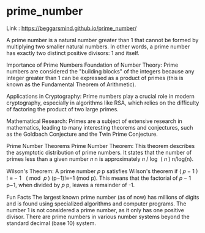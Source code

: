 # prime_number
Link : https://beggarsmind.github.io/prime_number/

 A prime number is a natural number greater than 1 that cannot be formed by multiplying two smaller natural numbers. In other words, a prime number has exactly two distinct positive divisors: 1 and itself. 

Importance of Prime Numbers
Foundation of Number Theory: Prime numbers are considered the "building blocks" of the integers because any integer greater than 1 can be expressed as a product of primes (this is known as the Fundamental Theorem of Arithmetic).

Applications in Cryptography: Prime numbers play a crucial role in modern cryptography, especially in algorithms like RSA, which relies on the difficulty of factoring the product of two large primes.

Mathematical Research: Primes are a subject of extensive research in mathematics, leading to many interesting theorems and conjectures, such as the Goldbach Conjecture and the Twin Prime Conjecture.

Prime Number Theorems
Prime Number Theorem: This theorem describes the asymptotic distribution of prime numbers. It states that the number of primes less than a given number 
𝑛
n is approximately 
𝑛
/
log
⁡
(
𝑛
)
n/log(n).

Wilson's Theorem: A prime number 
𝑝
p satisfies Wilson's theorem if 
(
𝑝
−
1
)
!
≡
−
1
 
(
mod 
𝑝
)
(p−1)!≡−1 (mod p). This means that the factorial of 
𝑝
−
1
p−1, when divided by 
𝑝
p, leaves a remainder of -1.

Fun Facts
The largest known prime number (as of now) has millions of digits and is found using specialized algorithms and computer programs.
The number 1 is not considered a prime number, as it only has one positive divisor.
There are prime numbers in various number systems beyond the standard decimal (base 10) system.
